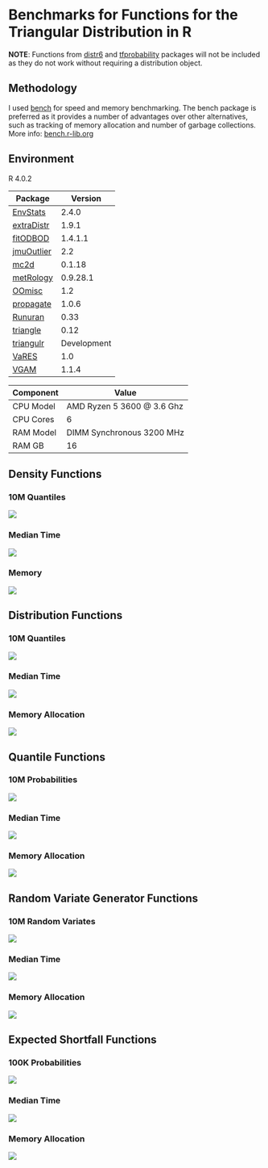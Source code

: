 # Benchmarks for Functions for the Triangular Distribution in R

**NOTE**: Functions from [distr6](https://alan-turing-institute.github.io/distr6/) and [tfprobability](https://rstudio.github.io/tfprobability/) packages will not be included as they do not work without requiring a distribution object.


## Methodology

I used [bench](https://bench.r-lib.org/) for speed and memory benchmarking. The bench package is preferred as it provides a number of advantages over other alternatives, such as tracking of memory allocation and number of garbage collections. More info: [bench.r-lib.org](https://bench.r-lib.org/)


## Environment

R 4.0.2

Package                                                     | Version
----------------------------------------------------------- | -----------
[EnvStats](https://www.probstatinfo.com/)                   | 2.4.0
[extraDistr](https://github.com/twolodzko/extraDistr)       | 1.9.1
[fitODBOD](https://amalan-constat.github.io/R-fitODBOD/)    | 1.4.1.1
[jmuOutlier](https://CRAN.R-project.org/package=jmuOutlier) | 2.2
[mc2d](https://cran.r-project.org/package=mc2d)             | 0.1.18
[metRology](https://cran.r-project.org/package=metRology)   | 0.9.28.1
[OOmisc](https://cran.r-project.org/package=OOmisc)         | 1.2
[propagate](https://cran.r-project.org/package=propagate)   | 1.0.6
[Runuran](https://statmath.wu.ac.at/unuran/)                | 0.33
[triangle](https://bertcarnell.github.io/triangle/)         | 0.12
[triangulr](https://irkaal.github.io/triangulr/)            | Development
[VaRES](https://cran.r-project.org/package=VaRES)           | 1.0
[VGAM](https://www.stat.auckland.ac.nz/~yee/VGAM/)          | 1.1.4

Component |	Value
--------- | -----
CPU Model | AMD Ryzen 5 3600 @ 3.6 Ghz
CPU Cores | 6
RAM Model | DIMM Synchronous 3200 MHz
RAM GB    | 16


## Density Functions

### 10M Quantiles
![](plot/dbench_7.png)

### Median Time
![](plot/dbench_time.png)

### Memory
![](plot/dbench_mem.png)


## Distribution Functions

### 10M Quantiles
![](plot/pbench_7.png)

### Median Time
![](plot/pbench_time.png)

### Memory Allocation
![](plot/pbench_mem.png)


## Quantile Functions

### 10M Probabilities
![](plot/qbench_7.png)

### Median Time
![](plot/qbench_time.png)

### Memory Allocation
![](plot/qbench_mem.png)


## Random Variate Generator Functions

### 10M Random Variates
![](plot/rbench_7.png)

### Median Time
![](plot/rbench_time.png)

### Memory Allocation
![](plot/rbench_mem.png)


## Expected Shortfall Functions

### 100K Probabilities
![](plot/esbench_5.png)

### Median Time
![](plot/esbench_time.png)

### Memory Allocation
![](plot/esbench_mem.png)
